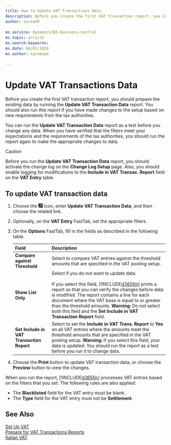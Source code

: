 ```yaml
---
title: How to Update VAT Transactions Data
description: Before you create the first VAT transaction report, you should prepare the existing data in the Italian version of Business Central.
author: SorenGP

ms.service: dynamics365-business-central
ms.topic: article
ms.search.keywords:
ms.date: 04/01/2020
ms.author: sgroespe

---
```

# Update VAT Transactions Data
Before you create the first VAT transaction report, you should prepare the existing data by running the **Update VAT Transaction Data** report. You should also run this report if you have made changes to the setup based on new requirements from the tax authorities.  

You can run the **Update VAT Transaction Data** report as a test before you change any data. When you have verified that the filters meet your expectations and the requirements of the tax authorities, you should run the report again to make the appropriate changes to data.  

> [!CAUTION]  
>  Before you run the **Update VAT Transaction Data** report, you should activate the change log on the **Change Log Setup** page. Also, you should enable logging for modifications to the **Include in VAT Transac. Report** field on the **VAT Entry** table.  

## To update VAT transaction data  

1.  Choose the ![Search for Page or Report](../../media/ui-search/search_small.png "Search for Page or Report icon") icon, enter **Update VAT Transaction Data**, and then choose the related link.  
2.  Optionally, on the **VAT Entry** FastTab, set the appropriate filters.  
3.  On the **Options** FastTab, fill in the fields as described in the following table.  

    |Field|Description|  
    |---------------------------------|---------------------------------------|  
    |**Compare against Threshold**|Select to compare VAT entries against the threshold amounts that are specified in the VAT posting setup.|  
    |**Show List Only**|Select if you do not want to update data.<br /><br /> If you select this field, [!INCLUDE[d365fin](../../includes/d365fin_md.md)] prints a report so that you can verify the changes before data is modified. The report contains a line for each document where the VAT base is equal to or greater than the threshold amounts. **Warning:**  Do not select both this field and the **Set Include in VAT Transaction Report** field.|  
    |**Set Include in VAT Transaction Report**|Select to set the **Include in VAT Trans. Report** to **Yes** on all VAT entries where the amounts meet the threshold amounts that are specified in the VAT posting setup. **Warning:**  If you select this field, your data is updated. You should run the report as a test before you run it to change data.|  

4.  Choose the **Print** button to update VAT transaction data, or choose the **Preview** button to view the changes.  

When you run the report, [!INCLUDE[d365fin](../../includes/d365fin_md.md)] processes VAT entries based on the filters that you set. The following rules are also applied:  

- The **Blacklisted** field for the VAT entry must be blank.  
- The **Type** field for the VAT entry must not be **Settlement**.  

## See Also  
[Set Up VAT](../../finance-setup-vat.md)  
 [Prepare for VAT Transactions Reports](how-to-prepare-for-vat-transactions-reports.md)   
 [Italian VAT](italian-vat.md)   
